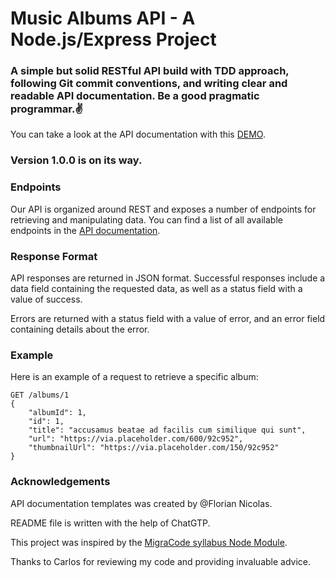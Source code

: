 # Music Albums API - A Node.js/Express Project

### A simple but solid RESTful API build with TDD approach, following Git commit conventions, and writing clear and readable API documentation. Be a good pragmatic programmar.:v:
You can take a look at the API documentation with this [DEMO](https://actuallyyun.github.io/node-albums-api/).

###  Version 1.0.0 is on its way.

### Endpoints
Our API is organized around REST and exposes a number of endpoints for retrieving and manipulating data. You can find a list of all available endpoints in the [API documentation](https://actuallyyun.github.io/node-albums-api/).

### Response Format
API responses are returned in JSON format. Successful responses include a data field containing the requested data, as well as a status field with a value of success.

Errors are returned with a status field with a value of error, and an error field containing details about the error.

### Example
Here is an example of a request to retrieve a specific album:

```
GET /albums/1
{
    "albumId": 1,
    "id": 1,
    "title": "accusamus beatae ad facilis cum similique qui sunt",
    "url": "https://via.placeholder.com/600/92c952",
    "thumbnailUrl": "https://via.placeholder.com/150/92c952"
}
```

### Acknowledgements

API documentation templates was created by @Florian Nicolas.

README file is written with the help of ChatGTP. 

This project was inspired by the [MigraCode syllabus Node Module](https://syllabus.migracode.org/courses/introduction-3/course-content/nodejs/week-2).

Thanks to Carlos for reviewing my code and providing invaluable advice. 


